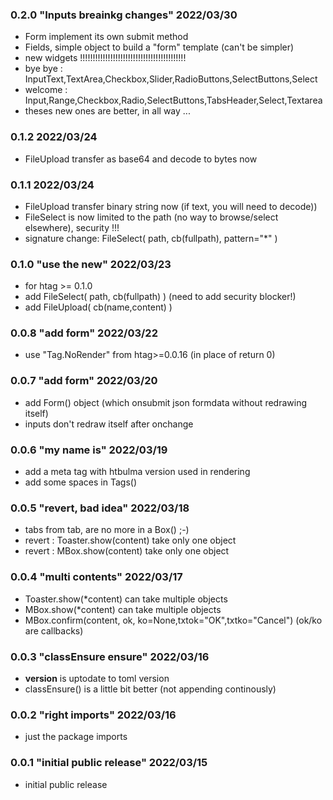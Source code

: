### 0.2.0 "Inputs breainkg changes" 2022/03/30

* Form implement its own submit method
* Fields, simple object to build a "form" template (can't be simpler)
* new widgets !!!!!!!!!!!!!!!!!!!!!!!!!!!!!!!!!!!!!!!!!!
* bye bye : InputText,TextArea,Checkbox,Slider,RadioButtons,SelectButtons,Select
* welcome : Input,Range,Checkbox,Radio,SelectButtons,TabsHeader,Select,Textarea
* theses new ones are better, in all way ...

### 0.1.2  2022/03/24

* FileUpload transfer as base64 and decode to bytes now

### 0.1.1  2022/03/24

* FileUpload transfer binary string now (if text, you will need to decode))
* FileSelect is now limited to the path (no way to browse/select elsewhere), security !!!
* signature change: FileSelect( path, cb(fullpath), pattern="*" )

### 0.1.0 "use the new" 2022/03/23

 * for htag >= 0.1.0
 * add FileSelect( path, cb(fullpath) ) (need to add security blocker!)
 * add FileUpload( cb(name,content) )

### 0.0.8 "add form" 2022/03/22

 * use "Tag.NoRender" from htag>=0.0.16 (in place of return 0)

### 0.0.7 "add form" 2022/03/20

 * add Form() object (which onsubmit json formdata without redrawing itself)
 * inputs don't redraw itself after onchange

### 0.0.6 "my name is" 2022/03/19

 * add a meta tag with htbulma version used in rendering
 * add some spaces in Tags()

### 0.0.5 "revert, bad idea" 2022/03/18

 * tabs from tab, are no more in a Box() ;-)
 * revert : Toaster.show(content) take only one object
 * revert : MBox.show(content) take only one object

### 0.0.4 "multi contents" 2022/03/17

 * Toaster.show(*content) can take multiple objects
 * MBox.show(*content) can take multiple objects
 * MBox.confirm(content, ok, ko=None,txtok="OK",txtko="Cancel") (ok/ko are callbacks)

### 0.0.3 "classEnsure ensure" 2022/03/16

 * __version__ is uptodate to toml version
 * classEnsure() is a little bit better (not appending continously)

### 0.0.2 "right imports" 2022/03/16

 * just the package imports

### 0.0.1 "initial public release" 2022/03/15

 * initial public release

